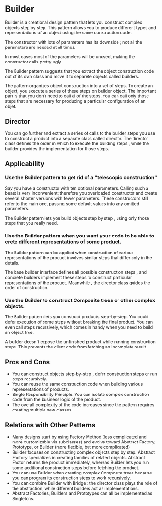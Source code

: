 # Builder

Builder is a creational design pattern that lets you construct complex objects step by step.
This pattern allows you to produce different types and representations of an object using the same construction code.

The constructor with lots of parameters has its downside ; not all the parameters are needed at all times.

In most cases most of the parameters will be unused, making the constructor calls pretty ugly.

The Builder pattern suggests that you extract the object construction code out of its own class and move it to separete 
objects called builders.

The pattern organizes object construction into a set of steps. To create an object, you execute a series of these steps on
builder object. The important part is that you don't need to call al of the steps. You can call only those steps that are
necessary for producing a particular configuration of an objet.

## Director

You can go further and extract a series of calls to the builder steps you use to construct a product into a separate class 
called director. The director class defines the order in which to execute the building steps , while the builder provides
the implementation for those steps.

##  Applicability

### Use the Builder pattern to get rid of a "telescopic construction"

Say you have a constructor with ten optional parameters. Calling such a beast is very inconvenient; therefore you overloaded
constructor and create several shorter versions with fewer parameters. These constructors still refer to the main one,
passing some default values into any omitted parameters.


The Builder pattern lets you build objects step by step , using only those steps that you really need.

### Use the Builder pattern when you want your code to be able to crete different representations of some product.

The Builder pattern can be applied when construction of various representations of the product involves similar steps that
differ only in the details.

The base builder interface defines all possible construction steps , and concrete builders implement these steps to construct
particular representations of the product. Meanwhile , the director class guides the order of construction.

### Use the Builder to construct Composite trees or other complex objects.

The Builder pattern lets you construct products step-by-step.
You could defer execution of some steps without breaking the final product. You can even call steps recursively, which comes 
in handy when you need to build an object tree.

A builder doesn't expose the unfinished product while running construction steps. This prevents the client code from fetching
an incomplete result.

## Pros and Cons

- You can construct objects step-by-step , defer construction steps or run steps recursively.
- You can reuse the same construction code when building various representations of products.
- Single Responsibility Principle. You can isolate complex construction code from the business logic of the product.
- The overall complexity of the code increases since the pattern requires creating multiple new classes.

## Relations with Other Patterns

- Many designs start by using Factory Method (less complicated and more customizable via subclasses) and evolve toward
Abstract Factory, Prototype, or Builder (more flexible, but more complicated)
- Builder focuses on constructing complex objects step by step. Abstract Factory specializes in creating families of related objects.
Abstract Factor returns the product immediately, whereas Builder lets you run some additional construction steps before fetching the product.
- You can use Builder when creating complex Composite trees because you can program its construction steps to work recursively.
- You can combine Builder with Bridge : the director class plays the role of the abstraction, while different builders act as implementations.
- Abstract Factories, Builders and Prototypes can all be implemented as Singletons.
